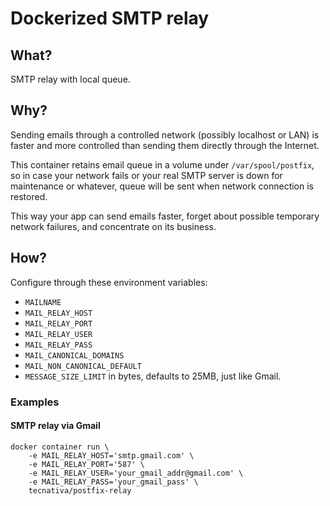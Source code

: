 # Dockerized SMTP relay

## What?

SMTP relay with local queue.

## Why?

Sending emails through a controlled network (possibly localhost or LAN) is
faster and more controlled than sending them directly through the Internet.

This container retains email queue in a volume under `/var/spool/postfix`, so
in case your network fails or your real SMTP server is down for maintenance
or whatever, queue will be sent when network connection is restored.

This way your app can send emails faster, forget about possible temporary
network failures, and concentrate on its business.

## How?

Configure through these environment variables:

- `MAILNAME`
- `MAIL_RELAY_HOST`
- `MAIL_RELAY_PORT`
- `MAIL_RELAY_USER`
- `MAIL_RELAY_PASS`
- `MAIL_CANONICAL_DOMAINS`
- `MAIL_NON_CANONICAL_DEFAULT`
- `MESSAGE_SIZE_LIMIT` in bytes, defaults to 25MB, just like Gmail.

### Examples

#### SMTP relay via Gmail

    docker container run \
        -e MAIL_RELAY_HOST='smtp.gmail.com' \
        -e MAIL_RELAY_PORT='587' \
        -e MAIL_RELAY_USER='your_gmail_addr@gmail.com' \
        -e MAIL_RELAY_PASS='your_gmail_pass' \
        tecnativa/postfix-relay
